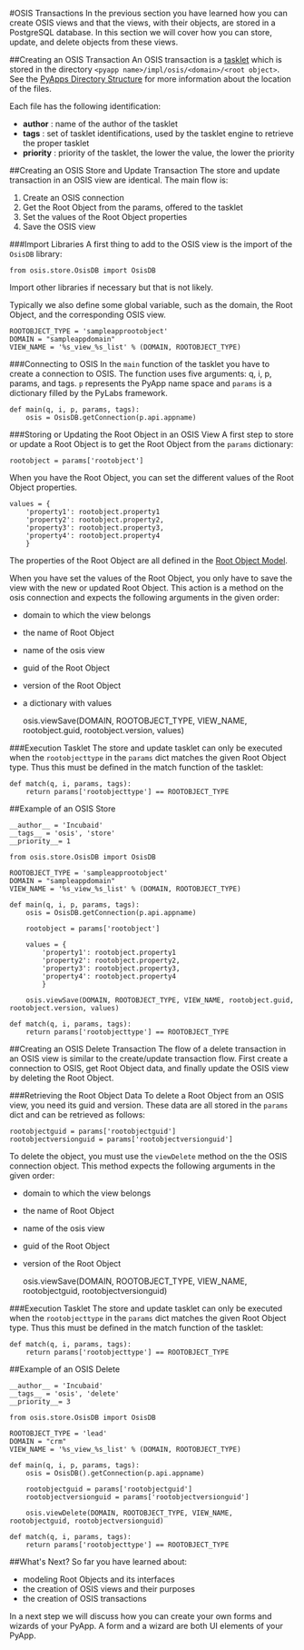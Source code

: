 #OSIS Transactions
In the previous section you have learned how you can create OSIS views and that the views, with their objects, are stored in a PostgreSQL database.
In this section we will cover how you can store, update, and delete objects from these views.


##Creating an OSIS Transaction
An OSIS transaction is a [tasklet](http://confluence.incubaid.com/display/PYLABS/Tasklets) which is stored in the directory `<pyapp name>/impl/osis/<domain>/<root object>`. See the [PyApps Directory Structure](/sampleapp/#/doc/sampleapp) for more information about the location of the files.

Each file has the following identification:

* __author__ : name of the author of the tasklet
* __tags__ : set of tasklet identifications, used by the tasklet engine to retrieve the proper tasklet
* __priority__ : priority of the tasklet, the lower the value, the lower the priority


##Creating an OSIS Store and Update Transaction
The store and update transaction in an OSIS view are identical. The main flow is:

1. Create an OSIS connection
2. Get the Root Object from the params, offered to the tasklet
3. Set the values of the Root Object properties
4. Save the OSIS view


###Import Libraries
A first thing to add to the OSIS view is the import of the `OsisDB` library:

    from osis.store.OsisDB import OsisDB

Import other libraries if necessary but that is not likely.

Typically we also define some global variable, such as the domain, the Root Object, and the corresponding OSIS view.

    ROOTOBJECT_TYPE = 'sampleapprootobject'
    DOMAIN = "sampleappdomain"
    VIEW_NAME = '%s_view_%s_list' % (DOMAIN, ROOTOBJECT_TYPE)


###Connecting to OSIS
In the `main` function of the tasklet you have to create a connection to OSIS. The function uses five arguments: q, i, p, params, and tags. `p` represents the PyApp name space and `params` is a dictionary filled by the PyLabs framework. 

    def main(q, i, p, params, tags):
        osis = OsisDB.getConnection(p.api.appname)


###Storing or Updating the Root Object in an OSIS View
A first step to store or update a Root Object is to get the Root Object from the `params` dictionary:

    rootobject = params['rootobject']

When you have the Root Object, you can set the different values of the Root Object properties.

    values = {
        'property1': rootobject.property1
        'property2': rootobject.property2,
        'property3': rootobject.property3,
        'property4': rootobject.property4
        }

The properties of the Root Object are all defined in the [Root Object Model](/sampleapp/#/doc/modeling).

When you have set the values of the Root Object, you only have to save the view with the new or updated Root Object. This action is a method on the osis connection and expects the following arguments in the given order:

* domain to which the view belongs
* the name of Root Object
* name of the osis view
* guid of the Root Object
* version of the Root Object
* a dictionary with values

    osis.viewSave(DOMAIN, ROOTOBJECT_TYPE, VIEW_NAME, rootobject.guid, rootobject.version, values)


###Execution Tasklet
The store and update tasklet can only be executed when the `rootobjecttype` in the `params` dict matches the given Root Object type. Thus this must be defined in the match function of the tasklet:

    def match(q, i, params, tags):
        return params['rootobjecttype'] == ROOTOBJECT_TYPE


##Example of an OSIS Store
    
    __author__ = 'Incubaid'
    __tags__ = 'osis', 'store'
    __priority__= 1

    from osis.store.OsisDB import OsisDB

    ROOTOBJECT_TYPE = 'sampleapprootobject'
    DOMAIN = "sampleappdomain"
    VIEW_NAME = '%s_view_%s_list' % (DOMAIN, ROOTOBJECT_TYPE)

    def main(q, i, p, params, tags):
        osis = OsisDB.getConnection(p.api.appname)

        rootobject = params['rootobject']

        values = {
            'property1': rootobject.property1
            'property2': rootobject.property2,
            'property3': rootobject.property3,
            'property4': rootobject.property4
            }

        osis.viewSave(DOMAIN, ROOTOBJECT_TYPE, VIEW_NAME, rootobject.guid, rootobject.version, values)

    def match(q, i, params, tags):
        return params['rootobjecttype'] == ROOTOBJECT_TYPE


##Creating an OSIS Delete Transaction
The flow of a delete transaction in an OSIS view is similar to the create/update transaction flow. First create a connection to OSIS, get Root Object data, and finally update the OSIS view by deleting the Root Object.


###Retrieving the Root Object Data
To delete a Root Object from an OSIS view, you need its guid and version. These data are all stored in the `params` dict and can be retrieved as follows:

    rootobjectguid = params['rootobjectguid']
    rootobjectversionguid = params['rootobjectversionguid']

To delete the object, you must use the `viewDelete` method on the the OSIS connection object. This method expects the following arguments in the given order:

* domain to which the view belongs
* the name of Root Object
* name of the osis view
* guid of the Root Object
* version of the Root Object

    osis.viewSave(DOMAIN, ROOTOBJECT_TYPE, VIEW_NAME, rootobjectguid, rootobjectversionguid)


###Execution Tasklet
The store and update tasklet can only be executed when the `rootobjecttype` in the `params` dict matches the given Root Object type. Thus this must be defined in the match function of the tasklet:

    def match(q, i, params, tags):
        return params['rootobjecttype'] == ROOTOBJECT_TYPE


##Example of an OSIS Delete

    __author__ = 'Incubaid'
    __tags__ = 'osis', 'delete'
    __priority__= 3

    from osis.store.OsisDB import OsisDB

    ROOTOBJECT_TYPE = 'lead'
    DOMAIN = "crm"
    VIEW_NAME = '%s_view_%s_list' % (DOMAIN, ROOTOBJECT_TYPE)

    def main(q, i, p, params, tags):
        osis = OsisDB().getConnection(p.api.appname)

        rootobjectguid = params['rootobjectguid']
        rootobjectversionguid = params['rootobjectversionguid']

        osis.viewDelete(DOMAIN, ROOTOBJECT_TYPE, VIEW_NAME, rootobjectguid, rootobjectversionguid)

    def match(q, i, params, tags):
        return params['rootobjecttype'] == ROOTOBJECT_TYPE


##What's Next?
So far you have learned about: 

* modeling Root Objects and its interfaces
* the creation of OSIS views and their purposes
* the creation of OSIS transactions

In a next step we will discuss how you can create your own forms and wizards of your PyApp. A form and a wizard are both UI elements of your PyApp.
